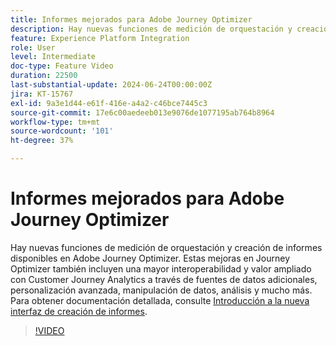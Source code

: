 ```yaml
---
title: Informes mejorados para Adobe Journey Optimizer
description: Hay nuevas funciones de medición de orquestación y creación de informes disponibles en Adobe Journey Optimizer. Estas mejoras en Journey Optimizer también incluyen una mayor interoperabilidad y un mayor valor con Customer Journey Analytics a través de datos de origen adicionales, personalización avanzada, manipulación de datos, análisis y mucho más.
feature: Experience Platform Integration
role: User
level: Intermediate
doc-type: Feature Video
duration: 22500
last-substantial-update: 2024-06-24T00:00:00Z
jira: KT-15767
exl-id: 9a3e1d44-e61f-416e-a4a2-c46bce7445c3
source-git-commit: 17e6c00aedeeb013e9076de1077195ab764b8964
workflow-type: tm+mt
source-wordcount: '101'
ht-degree: 37%

---
```


# Informes mejorados para Adobe Journey Optimizer

Hay nuevas funciones de medición de orquestación y creación de informes disponibles en Adobe Journey Optimizer. Estas mejoras en Journey Optimizer también incluyen una mayor interoperabilidad y valor ampliado con Customer Journey Analytics a través de fuentes de datos adicionales, personalización avanzada, manipulación de datos, análisis y mucho más. Para obtener documentación detallada, consulte [Introducción a la nueva interfaz de creación de informes](https://experienceleague.adobe.com/es/docs/journey-optimizer/using/channel-report/report-gs-cja).

>[!VIDEO](https://video.tv.adobe.com/v/3443154/?learn=on&captions=spa)
